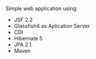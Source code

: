 Simple web application using:

- JSF 2.2 
- Glassfish4 as Aplication Server 
- CDI 
- Hibernate 5 
- JPA 2.1 
- Maven


